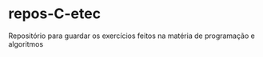 # repos-C-etec
Repositório para guardar os exercícios feitos na matéria de programação e algoritmos
